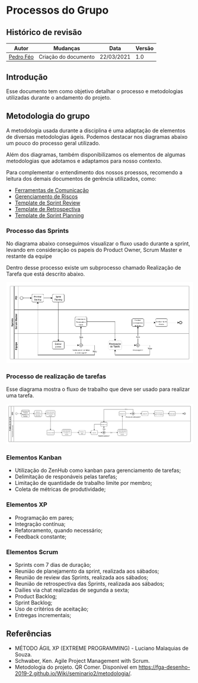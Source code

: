 # Processos do Grupo

## Histórico de revisão

| Autor                                | Mudanças             | Data       | Versão |
| ------------------------------------ | -------------------- | ---------- | ------ |
| [Pedro Féo](https://github.com/phe0) | Criação do documento | 22/03/2021 | 1.0    |

## Introdução

Esse documento tem como objetivo detalhar o processo e metodologias utilizadas durante o andamento do projeto.

## Metodologia do grupo

A metodologia usada durante a disciplina é uma adaptação de elementos de diversas metodologias ágeis. Podemos destacar nos diagramas abaixo um pouco do processo geral utilizado.

Além dos diagramas, também disponibilizamos os elementos de algumas metodologias que adotamos e adaptamos para nosso contexto.

Para complementar o entendimento dos nossos proessos, recomendo a leitura dos demais documentos de gerência utilizados, como:

- [Ferramentas de Comunicação](comunicacao.md)
- [Gerenciamento de Riscos](gerenciaRisco.md)
- [Template de Sprint Review](templates/review.md)
- [Template de Retrospectiva](templates/retrospective.md)
- [Template de Sprint Planning](templates/planning.md)

### Processo das Sprints

No diagrama abaixo conseguimos visualizar o fluxo usado durante a sprint, levando em consideração os papeis do Product Owner, Scrum Master e restante da equipe

Dentro desse processo existe um subprocesso chamado Realização de Tarefa que está descrito abaixo.

![Processo das Sprints](../assets/img/metodologia/sprints.png)

### Processo de realização de tarefas

Esse diagrama mostra o fluxo de trabalho que deve ser usado para realizar uma tarefa.

![Processo de realização de tarefas](../assets/img/metodologia/tarefas.png)

### Elementos Kanban

- Utilização do ZenHub como kanban para gerenciamento de tarefas;
- Delimitação de responáveis pelas tarefas;
- Limitação de quantidade de trabalho limite por membro;
- Coleta de métricas de produtividade;

### Elementos XP

- Programação em pares;
- Integração contínua;
- Refatoramento, quando necessário;
- Feedback constante;

### Elementos Scrum

- Sprints com 7 dias de duração;
- Reunião de planejamento da sprint, realizada aos sábados;
- Reunião de review das Sprints, realizada aos sábados;
- Reunião de retrospectiva das Sprints, realizada aos sábados;
- Dailies via chat realizadas de segunda a sexta;
- Product Backlog;
- Sprint Backlog;
- Uso de critérios de aceitação;
- Entregas incrementais;

## Referências

- MÉTODO ÁGIL XP (EXTREME PROGRAMMING) - Luciano Malaquias de Souza.
- Schwaber, Ken. Agile Project Management with Scrum.
- Metodologia do projeto. QR Comer. Disponível em <https://fga-desenho-2019-2.github.io/Wiki/seminario2/metodologia/>.
